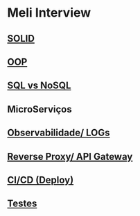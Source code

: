 # Meli Interview
## [SOLID](https://github.com/alrtas/alrtas.github.io/blob/master/Solid.md)
## [OOP](https://github.com/alrtas/alrtas.github.io/blob/master/Oop.md)

## [SQL vs NoSQL](https://github.com/alrtas/alrtas.github.io/blob/master/Db.md)

## MicroServiços

## [Observabilidade/ LOGs](https://github.com/alrtas/alrtas.github.io/blob/master/Log.md)

## [Reverse Proxy/ API Gateway](https://github.com/alrtas/alrtas.github.io/blob/master/ProxyGateway.md)

## [CI/CD (Deploy)](https://github.com/alrtas/alrtas.github.io/blob/master/Continuous.md)

## [Testes](https://github.com/alrtas/alrtas.github.io/blob/master/Testes.md)
